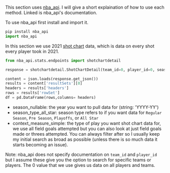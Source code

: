 This section uses [nba_api](https://github.com/swar/nba_api). I will give a short explaination of how to use each method. Linked is nba_api's documentation.

To use nba_api first install and import it.

```python
pip install nba_api
import nba_api
```
In this section we use 2021 [shot chart](https://github.com/swar/nba_api/blob/master/docs/nba_api/stats/endpoints/shotchartdetail.md) data, which is data on every shot every player took in 2021.
```python
from nba_api.stats.endpoints import shotchartdetail

response = shotchartdetail.ShotChartDetail(team_id=0, player_id=0, season_nullable='2021-22', season_type_all_star='Regular Season', context_measure_simple = 'FGA')

content = json.loads(response.get_json())
results = content['resultSets'][0]
headers = results['headers']
rows = results['rowSet']
df = pd.DataFrame(rows,columns= headers)
```
- season_nullable: the year you want to pull data for (string: 'YYYY-YY')
- season_type_all_star: season type refers to if you want data for `Regular Season`, `Pre Season`, `Playoffs`, or `All Star`
- context_measure_simple: the type of play you want shot chart data for, we use all field goals attempted but you can also look at just field goals made or threes attempted. You can always filter after so I usually keep my initial search as broad as possible (unless there is so much data it starts becoming an issue).

Note: nba_api does not specify documentation on `team_id` and `player_id` but I assume these give you the option to search for specific teams or players. The 0 value that we use gives us data on all players and teams.

